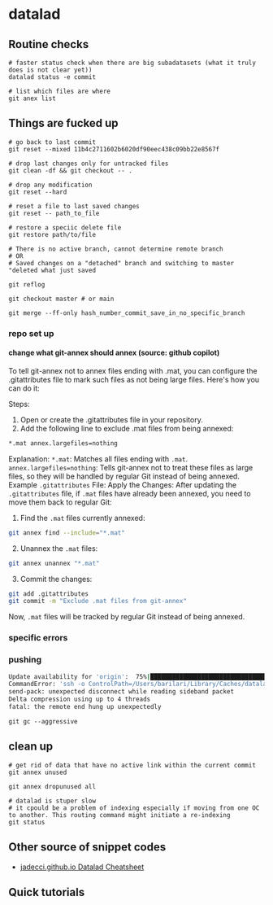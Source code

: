 # datalad

## Routine checks

```
# faster status check when there are big subadatasets (what it truly does is not clear yet))
datalad status -e commit

# list which files are where
git anex list

```

## Things are fucked up

```
# go back to last commit
git reset --mixed 11b4c2711602b6020df90eec438c09bb22e8567f

# drop last changes only for untracked files
git clean -df && git checkout -- .

# drop any modification
git reset --hard

# reset a file to last saved changes
git reset -- path_to_file

# restore a speciic delete file 
git restore path/to/file

# There is no active branch, cannot determine remote branch
# OR
# Saved changes on a "detached" branch and switching to master "deleted what just saved

git reflog 

git checkout master # or main

git merge --ff-only hash_number_commit_save_in_no_specific_branch 
```

### repo set up

#### change what git-annex should annex (source: github copilot)

To tell git-annex not to annex files ending with .mat, you can configure the .gitattributes file to mark such files as not being large files. Here's how you can do it:

Steps:
1. Open or create the .gitattributes file in your repository.
2. Add the following line to exclude .mat files from being annexed:

```bash
*.mat annex.largefiles=nothing
```

Explanation:
`*.mat`: Matches all files ending with `.mat`.
`annex.largefiles=nothing`: Tells git-annex not to treat these files as large files, so they will be handled by regular Git instead of being annexed.
Example `.gitattributes` File:
Apply the Changes:
After updating the `.gitattributes` file, if `.mat` files have already been annexed, you need to move them back to regular Git:

1. Find the `.mat` files currently annexed:

```bash
git annex find --include="*.mat"
```

2. Unannex the `.mat` files:

```bash
git annex unannex "*.mat"
```

3. Commit the changes:

```bash
git add .gitattributes
git commit -m "Exclude .mat files from git-annex"
```

Now, `.mat` files will be tracked by regular Git instead of being annexed.

### specific errors

### pushing

```bash
Update availability for 'origin':  75%|███████████████████████████████████████████████████████████████████████████████████████████████████████████████████████████████████████████████████                                                 | 3.00/4.00 [00:00<00:00, 2.02k Steps/sCommandError: 'git -c diff.ignoreSubmodules=none -c core.quotepath=false push --progress --porcelain origin main:main git-annex:git-annex' failed with exitcode 128 under /Volumes/JOE/Datalad/2023_Liege_BLAM_MB_raw/sourcedata                                                    
CommandError: 'ssh -o ControlPath=/Users/barilari/Library/Caches/datalad/sockets/30c2438d git@gin.g-node.org 'git-receive-pack '"'"'/cpp-lln-lab/2023_Liege_BLAM_MB_source.git'"'"''' failed with exitcode 255
send-pack: unexpected disconnect while reading sideband packet
Delta compression using up to 4 threads
fatal: the remote end hung up unexpectedly
```

`git gc --aggressive`

## clean up

```
# get rid of data that have no active link within the current commit
git annex unused

git annex dropunused all

# datalad is stuper slow
# it cpould be a problem of indexing especially if moving from one OC to another. This routing command might initiate a re-indexing
git status
```

## Other source of snippet codes

- [jadecci.github.io Datalad Cheatsheet](https://jadecci.github.io/notes/Datalad.html)

## Quick tutorials
